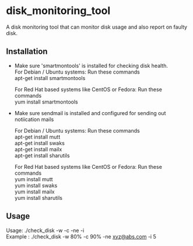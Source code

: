 # disk_monitoring_tool

A disk monitoring tool that can monitor disk usage and also report on faulty disk. 

## Installation
- Make sure 'smartmontools' is installed for checking disk health. <br />
	For Debian / Ubuntu systems: Run these commands <br />
	apt-get install smartmontools <br />

	For Red Hat based systems like CentOS or Fedora: Run these commands <br />
	yum install smartmontools <br />

- Make sure sendmail is installed and configured for sending out notiication mails 

	For Debian / Ubuntu systems: Run these commands <br />
	apt-get install mutt <br />
	apt-get install swaks <br />
	apt-get install mailx <br />
	apt-get install sharutils <br />
        
	For Red Hat based systems like CentOS or Fedora: Run these commands <br />
	yum install mutt <br />
	yum install swaks <br />
	yum install mailx <br />
	yum install sharutils <br />

## Usage

Usage: ./check_disk -w -c -ne -i <br />
Example : ./check_disk -w 80% -c 90% -ne xyz@abs.com -i 5
